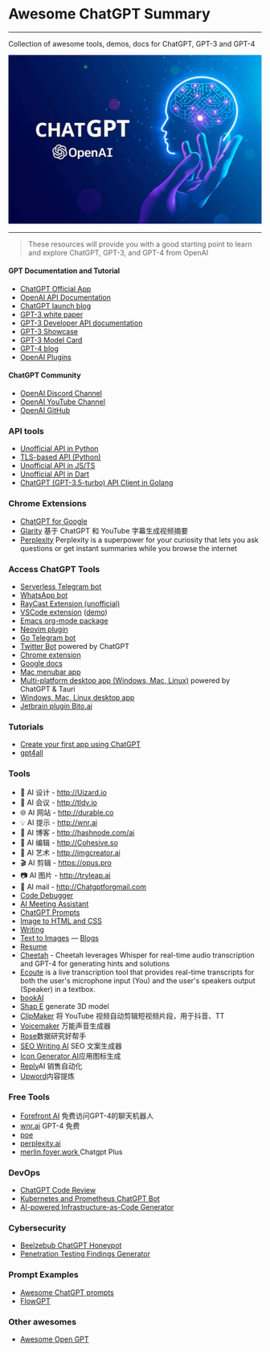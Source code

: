 # Awesome ChatGPT Summary

-------

Collection of awesome tools, demos, docs for ChatGPT, GPT-3 and GPT-4

![](./chatgpt.png)

-------

> These resources will provide you with a good starting point to learn and explore ChatGPT, GPT-3, and GPT-4 from OpenAI

#### GPT Documentation and Tutorial
- [ChatGPT Official App](https://chat.openai.com)
- [OpenAI API Documentation](https://beta.openai.com/docs)
- [ChatGPT launch blog](https://openai.com/blog/chatgpt/)
- [GPT-3 white paper](https://arxiv.org/abs/2005.14165)
- [GPT-3 Developer API documentation](https://beta.openai.com/docs/)
- [GPT-3 Showcase](https://openai.com/showcase/)
- [GPT-3 Model Card](https://modelcards.withgoogle.com/model/openai/gpt-3-zero-shot/1)
- [GPT-4 blog](https://openai.com/blog/gpt-4/)
- [OpenAI Plugins](https://platform.openai.com/docs/plugins/introduction)

#### ChatGPT Community
- [OpenAI Discord Channel](https://discord.com/invite/openai)
- [OpenAI YouTube Channel](https://www.youtube.com/channel/UCXZCJLdBC09xxGZ6gcdrc6A)
- [OpenAI GitHub](https://github.com/openai)

### API tools
- [Unofficial API in Python](https://github.com/acheong08/ChatGPT)
- [TLS-based API (Python)](https://github.com/rawandahmad698/PyChatGPT)
- [Unofficial API in JS/TS](https://github.com/transitive-bullshit/chatgpt-api)
- [Unofficial API in Dart](https://github.com/MisterJimson/chatgpt_api_dart)
- [ChatGPT (GPT-3.5-turbo) API Client in Golang](https://github.com/AlmazDelDiablo/gpt3-5-turbo-go)

### Chrome Extensions
- [ChatGPT for Google](https://chrome.google.com/webstore/detail/chatgpt-for-google/jgjaeacdkonaoafenlfkkkmbaopkbilf)
- [Glarity](https://chrome.google.com/webstore/detail/chatgpt-glarity-summarize/cmnlolelipjlhfkhpohphpedmkfbobjc) 基于 ChatGPT 和 YouTube 字幕生成视频摘要
- [Perplexity](https://chrome.google.com/webstore/detail/perplexity-ask-ai/hlgbcneanomplepojfcnclggenpcoldo?hl=zh-CN) Perplexity is a superpower for your curiosity that lets you ask questions or get instant summaries while you browse the internet

### Access ChatGPT Tools
- [Serverless Telegram bot](https://github.com/franalgaba/chatgpt-telegram-bot-serverless)
- [WhatsApp bot](https://github.com/danielgross/whatsapp-gpt)
- [RayCast Extension (unofficial)](https://github.com/abielzulio/chatgpt-raycast)
- [VSCode extension](https://github.com/mpociot/chatgpt-vscode) ([demo](https://twitter.com/marcelpociot/status/1599180144551526400))
- [Emacs org-mode package](https://github.com/rksm/org-ai)
- [Neovim plugin](https://github.com/jackMort/ChatGPT.nvim)
- [Go Telegram bot](https://github.com/m1guelpf/chatgpt-telegram)
- [Twitter Bot](https://github.com/transitive-bullshit/chatgpt-twitter-bot) powered by ChatGPT
- [Chrome extension](https://github.com/kazuki-sf/ChatGPT_Extension)
- [Google docs](https://github.com/cesarhuret/docGPT)
- [Mac menubar app](https://github.com/vincelwt/chatgpt-mac)
- [Multi-platform desktop app (Windows, Mac, Linux)](https://github.com/lencx/ChatGPT) powered by ChatGPT & Tauri
- [Windows, Mac, Linux desktop app](https://github.com/sonnylazuardi/chatgpt-desktop)
- [Jetbrain plugin Bito.ai](https://bito.ai/?_kx=cOkPlRdZNmxcTfcUf_SRpGwiefQwEBfNa1a_AYvwY9k%3D.Ysey7j)

### Tutorials
- [Create your first app using ChatGPT](https://genez.io/blog/create-your-first-app-using-chatgpt/)
- [gpt4all](https://github.com/nomic-ai/gpt4all)

### Tools
- 🌟 AI 设计 -  http://Uizard.io
- 🚀 AI 会议 -  http://tldv.io
- 🌐 AI 网站 -  http://durable.co
- 💡 AI 提示 -  http://wnr.ai
- 📝 AI 博客 -  http://hashnode.com/ai
- 🧩 AI 编辑 -  http://Cohesive.so
- 🎨 AI 艺术 -  http://imgcreator.ai
- 🎬 AI 剪辑 -  https://opus.pro
- 📷 AI 图片 -  http://tryleap.ai
- 📧 AI mail -  http://Chatgptforgmail.com
- [Code Debugger](http://debugcode.ai)
- [AI Meeting Assistant](http://krisp.ai/ai-meeting-assistant/)
- [ChatGPT Prompts](http://wnr.ai)
- [Image to HTML and CSS]( http://fronty.com)
- [Writing](http://textblaze.me/poonam)
- [Text to Images]( http://images.ai)
― [Blogs](http://hashnode.com/ai)
- [Resume]( http://kickresume.com)
- [Cheetah](https://github.com/leetcode-mafia/cheetah) - Cheetah leverages Whisper for real-time audio transcription and GPT-4 for generating hints and solutions
- [Ecoute](https://github.com/SevaSk/ecoute) is a live transcription tool that provides real-time transcripts for both the user's microphone input (You) and the user's speakers output (Speaker) in a textbox. 
- [bookAI](https://bookai.chat) 
- [Shap E](https://github.com/openai/shap-e) generate 3D model
- [ClipMaker](https://aimart.app/products/clipmaker) 将 YouTube 视频自动剪辑短视频片段，用于抖音、TT
- [Voicemaker](https://aimart.app/products/voicemaker) 万能声音生成器
- [Rose](https://aimart.app/products/rose)数据研究好帮手
- [SEO Writing AI](https://aimart.app/products/seo-writing-ai) SEO 文案生成器
- [Icon Generator AI](https://aimart.app/products/icon-generator-ai)应用图标生成
- [Reply](https://aimart.app/products/reply)AI 销售自动化
- [Upword](https://aimart.app/products/upword)内容提炼

### Free Tools
- [Forefront AI](chat.forefront.ai)  免费访问GPT-4的聊天机器人
- [wnr.ai](wnr.ai ) GPT-4 免费
- [poe](poe.com )
- [perplexity.ai ](perplexity.ai ) 
- [merlin.foyer.work ](merlin.foyer.work ) Chatgpt Plus


### DevOps
- [ChatGPT Code Review](https://github.com/kxxt/chatgpt-action)
- [Kubernetes and Prometheus ChatGPT Bot](https://github.com/robusta-dev/kubernetes-chatgpt-bot)
- [AI-powered Infrastructure-as-Code Generator](https://github.com/gofireflyio/aiac)

### Cybersecurity
- [Beelzebub ChatGPT Honeypot](https://github.com/mariocandela/beelzebub)
- [Penetration Testing Findings Generator](https://github.com/Stratus-Security/FinGen)

### Prompt Examples
- [Awesome ChatGPT prompts](https://github.com/f/awesome-chatgpt-prompts)
- [FlowGPT](https://flowgpt.com/)

### Other awesomes
- [Awesome Open GPT](https://github.com/EwingYangs/awesome-open-gpt)


